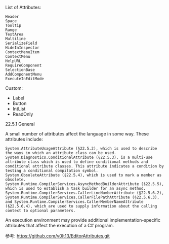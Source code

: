 List of Attributes:

    Header
    Space
    Tooltip
    Range
    TextArea
    Multiline
    SerializeField
    HideInInspector
    ContextMenuItem
    ContextMenu
    HelpURL
    RequireComponent
    SelectionBase
    AddComponentMenu
    ExecuteInEditMode

Custom:
- Label
- Button
- IntList
- ReadOnly


22.5.1 General

A small number of attributes affect the language in some way. These attributes include:

    System.AttributeUsageAttribute (§22.5.2), which is used to describe the ways in which an attribute class can be used.
    System.Diagnostics.ConditionalAttribute (§22.5.3), is a multi-use attribute class which is used to define conditional methods and conditional attribute classes. This attribute indicates a condition by testing a conditional compilation symbol.
    System.ObsoleteAttribute (§22.5.4), which is used to mark a member as obsolete.
    System.Runtime.CompilerServices.AsyncMethodBuilderAttribute (§22.5.5), which is used to establish a task builder for an async method.
    System.Runtime.CompilerServices.CallerLineNumberAttribute (§22.5.6.2), System.Runtime.CompilerServices.CallerFilePathAttribute (§22.5.6.3), and System.Runtime.CompilerServices.CallerMemberNameAttribute (§22.5.6.4), which are used to supply information about the calling context to optional parameters.

An execution environment may provide additional implementation-specific attributes that affect the execution of a C# program.

参考:
https://github.com/v0lt13/EditorAttributes.git